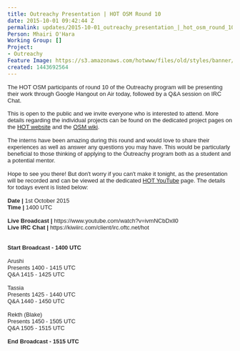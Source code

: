 ```yaml
---
title: Outreachy Presentation | HOT OSM Round 10
date: 2015-10-01 09:42:44 Z
permalink: updates/2015-10-01_outreachy_presentation_|_hot_osm_round_10
Person: Mhairi O'Hara
Working Group: []
Project:
- Outreachy
Feature Image: https://s3.amazonaws.com/hotwww/files/old/styles/banner/public/youtube.png
created: 1443692564
---
```


<p><span style="color: #222222; font-family: arial, sans-serif; font-size: small; line-height: normal;">The HOT OSM participants of round 10 of the Outreachy program will be presenting their work through Google Hangout on Air today, followed by a Q&amp;A session on IRC Chat.</span></p><div style="color: #222222; font-family: arial, sans-serif; font-size: small; line-height: normal;">This is open to the public and we invite everyone who is interested to attend. More details regarding the individual projects can be found on the dedicated project pages on the <a href="http://hotosm.org/projects/outreachy">HOT website</a>&nbsp;and the <a href="http://wiki.openstreetmap.org/wiki/Outreachy_Round_10">OSM wiki</a>.</div><div style="color: #222222; font-family: arial, sans-serif; font-size: small; line-height: normal;">&nbsp;</div><div style="color: #222222; font-family: arial, sans-serif; font-size: small; line-height: normal;">The interns have been amazing during this round and would love to share their experiences as well as answer any questions you may have. This would be particularly beneficial to those thinking of applying to the Outreachy program both as a student and a potential mentor.</div><div style="color: #222222; font-family: arial, sans-serif; font-size: small; line-height: normal;">&nbsp;</div><div style="color: #222222; font-family: arial, sans-serif; font-size: small; line-height: normal;">Hope to see you there! But don't worry if you can't make it tonight, as the presentation will be recorded and can be viewed at the dedicated <a href="https://www.youtube.com/user/hotosm">HOT YouTube</a> page. The details for todays event is listed below:</div><div style="color: #222222; font-family: arial, sans-serif; font-size: small; line-height: normal;">&nbsp;</div><div style="color: #222222; font-family: arial, sans-serif; font-size: small; line-height: normal;"><strong>Date |</strong>&nbsp;1st October 2015</div><div style="color: #222222; font-family: arial, sans-serif; font-size: small; line-height: normal;"><strong>Time |&nbsp;</strong>1400 UTC</div><div style="color: #222222; font-family: arial, sans-serif; font-size: small; line-height: normal;">&nbsp;</div><div style="color: #222222; font-family: arial, sans-serif; font-size: small; line-height: normal;"><strong>Live Broadcast |</strong>&nbsp;https://www.youtube.com/watch?v=ivmNCbDxll0</div><div style="color: #222222; font-family: arial, sans-serif; font-size: small; line-height: normal;"><strong>Live IRC Chat |</strong>&nbsp;https://kiwiirc.com/client/irc.oftc.net/hot</div><div style="color: #222222; font-family: arial, sans-serif; font-size: small; line-height: normal;">&nbsp;</div><div style="color: #222222; font-family: arial, sans-serif; font-size: small; line-height: normal;"><div style="font-size: 12.8px;"><strong>&nbsp;</strong></div><div style="font-size: 12.8px;"><strong>Start Broadcast - 1400 UTC</strong></div><div style="font-size: 12.8px;">&nbsp;</div><div style="font-size: 12.8px;">Arushi&nbsp;</div><div style="font-size: 12.8px;">Presents 1400 - 1415 UTC</div><div style="font-size: 12.8px;">Q&amp;A 1415 - 1425 UTC</div><div style="font-size: 12.8px;">&nbsp;</div><div style="font-size: 12.8px;">Tassia</div><div style="font-size: 12.8px;">Presents 1425 - 1440 UTC</div><div style="font-size: 12.8px;">Q&amp;A 1440 - 1450 UTC</div><div style="font-size: 12.8px;">&nbsp;</div><div style="font-size: 12.8px;">Rekth (Blake)</div><div style="font-size: 12.8px;">Presents 1450 - 1505 UTC</div><div style="font-size: 12.8px;">Q&amp;A 1505 - 1515 UTC</div><div style="font-size: 12.8px;">&nbsp;</div><div style="font-size: 12.8px;"><strong>End Broadcast - 1515 UTC</strong></div></div><div style="color: #222222; font-family: arial, sans-serif; font-size: small; line-height: normal;">&nbsp;</div>
